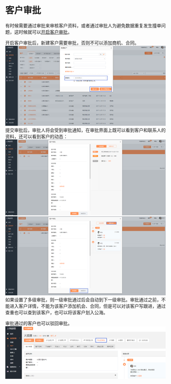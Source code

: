 # 客户审批

有时候需要通过审批来审核客户资料，或者通过审批人为避免数据重复发生撞单问题，这时候就可以[开启客户审批](/xi-tong-she-zhi/zi-ding-yi-shen-pi.md)。

开启客户审批后，新建客户需要审批，否则不可以添加商机、合同。![](/assets/lix客户审批.png)提交审批后，审批人将会受到审批通知，在审批界面上既可以看到客户和联系人的资料，还可以看到客户的动态：![](/assets/lix客户审批2.png)![](/assets/lix客户审批4.png)如果设置了多级审批，则一级审批通过后会自动到下一级审批。审批通过之前，不能进入客户详情，不能为该客户添加机会、合同，但是可以对该客户写跟进，通过查重也可以查到该客户，也可以将该客户划入公海。

审批通过的客户也可以驳回审批。![](/assets/lix驳回审批.png)

